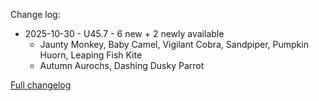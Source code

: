 Change log:
* 2025-10-30 - U45.7 - 6 new + 2 newly available
  * Jaunty Monkey, Baby Camel, Vigilant Cobra, Sandpiper, Pumpkin Huorn, Leaping Fish Kite
  * Autumn Aurochs, Dashing Dusky Parrot



[Full changelog](Changelog.md)
